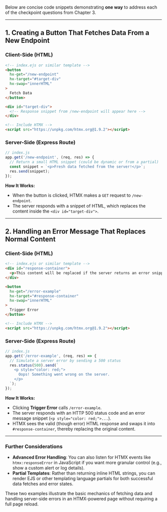 Below are concise code snippets demonstrating **one way** to address each of the checkpoint questions from Chapter 3.

---

## 1. Creating a Button That Fetches Data From a New Endpoint

### Client-Side (HTML)

```html
<!-- index.ejs or similar template -->
<button
  hx-get="/new-endpoint"
  hx-target="#target-div"
  hx-swap="innerHTML"
>
  Fetch Data
</button>

<div id="target-div">
  <!-- Response snippet from /new-endpoint will appear here -->
</div>

<!-- Include HTMX -->
<script src="https://unpkg.com/htmx.org@1.9.2"></script>
```

### Server-Side (Express Route)

```js
// index.js
app.get('/new-endpoint', (req, res) => {
  // Return a small HTML snippet (could be dynamic or from a partial)
  const snippet = `<p>Fresh data fetched from the server!</p>`;
  res.send(snippet);
});
```

**How It Works:**  
- When the button is clicked, HTMX makes a `GET` request to `/new-endpoint`.  
- The server responds with a snippet of HTML, which replaces the content inside the `<div id="target-div">`.

---

## 2. Handling an Error Message That Replaces Normal Content

### Client-Side (HTML)

```html
<!-- index.ejs or similar template -->
<div id="response-container">
  <p>This content will be replaced if the server returns an error snippet.</p>
</div>

<button
  hx-get="/error-example"
  hx-target="#response-container"
  hx-swap="innerHTML"
>
  Trigger Error
</button>

<!-- Include HTMX -->
<script src="https://unpkg.com/htmx.org@1.9.2"></script>
```

### Server-Side (Express Route)

```js
// index.js
app.get('/error-example', (req, res) => {
  // Simulate a server error by sending a 500 status
  res.status(500).send(`
    <p style="color: red;">
      Oops! Something went wrong on the server.
    </p>
  `);
});
```

**How It Works:**  
- Clicking **Trigger Error** calls `/error-example`.  
- The server responds with an HTTP 500 status code and an error message snippet (`<p style="color: red;">...`).  
- HTMX sees the valid (though error) HTML response and swaps it into `#response-container`, thereby replacing the original content.

---

### Further Considerations

- **Advanced Error Handling**: You can also listen for HTMX events like `htmx:responseError` in JavaScript if you want more granular control (e.g., show a custom alert or log details).  
- **Partial Templates**: Rather than returning inline HTML strings, you can render EJS or other templating language partials for both successful data fetches and error states.

These two examples illustrate the basic mechanics of fetching data and handling server-side errors in an HTMX-powered page without requiring a full page reload.